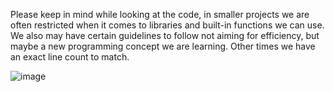 Please keep in mind while looking at the code, in smaller projects we are often restricted when it comes to libraries and built-in functions we can use. We also may have certain guidelines to follow not aiming for efficiency, but maybe a new programming concept we are learning. Other times we have an exact line count to match.

![image](https://user-images.githubusercontent.com/77739870/126567638-bec4d987-9f68-4b5d-b63f-bf2fd7da271b.png)
